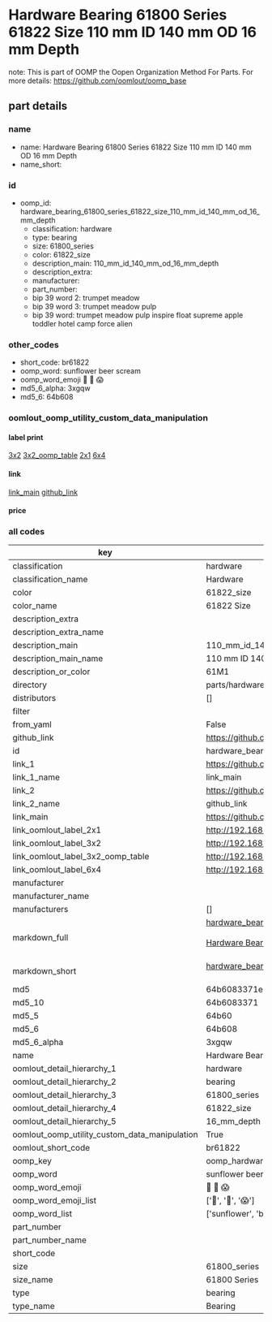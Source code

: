 # Hardware Bearing 61800 Series 61822 Size 110 mm ID 140 mm OD 16 mm Depth  

note: This is part of OOMP the Oopen Organization Method For Parts. For more details: https://github.com/oomlout/oomp_base

##  part details





### name
* name: Hardware Bearing 61800 Series 61822 Size 110 mm ID 140 mm OD 16 mm Depth
* name_short: 
### id
* oomp_id: hardware_bearing_61800_series_61822_size_110_mm_id_140_mm_od_16_mm_depth
  * classification: hardware
  * type: bearing
  * size: 61800_series
  * color: 61822_size
  * description_main: 110_mm_id_140_mm_od_16_mm_depth
  * description_extra: 
  * manufacturer: 
  * part_number: 
  * bip 39 word 2: trumpet meadow
  * bip 39 word 3: trumpet meadow pulp
  * bip 39 word: trumpet meadow pulp inspire float supreme apple toddler hotel camp force alien

### other_codes
* short_code: br61822
* oomp_word: sunflower beer scream
* oomp_word_emoji :sunflower: :beer: :scream:
* md5_6_alpha: 3xgqw
* md5_6: 64b608






### oomlout_oomp_utility_custom_data_manipulation
#### label print
[3x2](http://192.168.1.245:1112/?label=oomp%203xgqw)
[3x2_oomp_table](http://192.168.1.107:1112/?label=oomp%203xgqw)
[2x1](http://192.168.1.242:1112/?label=oomp%203xgqw)
[6x4](http://192.168.1.55:1112/?label=oomp%203xgqw)    

#### link

[link_main](https://github.com/oomlout/oomlout_oomp_current_version_messy/tree/main/parts/hardware_bearing_61800_series_61822_size_110_mm_id_140_mm_od_16_mm_depth) [github_link](https://github.com/oomlout/oomlout_oomp_part_src/tree/main/parts/hardware_bearing_61800_series_61822_size_110_mm_id_140_mm_od_16_mm_depth)                             

#### price







### all codes 
| key | value |  
| --- | --- |  
| classification | hardware |  
| classification_name | Hardware |  
| color | 61822_size |  
| color_name | 61822 Size |  
| description_extra |  |  
| description_extra_name |  |  
| description_main | 110_mm_id_140_mm_od_16_mm_depth |  
| description_main_name | 110 mm ID 140 mm OD 16 mm Depth |  
| description_or_color | 61M1 |  
| directory | parts/hardware_bearing_61800_series_61822_size_110_mm_id_140_mm_od_16_mm_depth |  
| distributors | [] |  
| filter |  |  
| from_yaml | False |  
| github_link | https://github.com/oomlout/oomlout_oomp_part_src/tree/main/parts/hardware_bearing_61800_series_61822_size_110_mm_id_140_mm_od_16_mm_depth |  
| id | hardware_bearing_61800_series_61822_size_110_mm_id_140_mm_od_16_mm_depth |  
| link_1 | https://github.com/oomlout/oomlout_oomp_current_version_messy/tree/main/parts/hardware_bearing_61800_series_61822_size_110_mm_id_140_mm_od_16_mm_depth |  
| link_1_name | link_main |  
| link_2 | https://github.com/oomlout/oomlout_oomp_part_src/tree/main/parts/hardware_bearing_61800_series_61822_size_110_mm_id_140_mm_od_16_mm_depth |  
| link_2_name | github_link |  
| link_main | https://github.com/oomlout/oomlout_oomp_current_version_messy/tree/main/parts/hardware_bearing_61800_series_61822_size_110_mm_id_140_mm_od_16_mm_depth |  
| link_oomlout_label_2x1 | http://192.168.1.242:1112/?label=oomp%203xgqw |  
| link_oomlout_label_3x2 | http://192.168.1.245:1112/?label=oomp%203xgqw |  
| link_oomlout_label_3x2_oomp_table | http://192.168.1.107:1112/?label=oomp%203xgqw |  
| link_oomlout_label_6x4 | http://192.168.1.55:1112/?label=oomp%203xgqw |  
| manufacturer |  |  
| manufacturer_name |  |  
| manufacturers | [] |  
| markdown_full | [hardware_bearing_61800_series_61822_size_110_mm_id_140_mm_od_16_mm_depth](https://github.com/oomlout/oomlout_oomp_current_version_messy/tree/main/parts/hardware_bearing_61800_series_61822_size_110_mm_id_140_mm_od_16_mm_depth)<br>[](https://github.com/oomlout/oomlout_oomp_current_version_messy/tree/main/parts/hardware_bearing_61800_series_61822_size_110_mm_id_140_mm_od_16_mm_depth)<br>[Hardware Bearing 61800 Series 61822 Size 110 Mm Id 140 Mm Od 16 Mm Depth](https://github.com/oomlout/oomlout_oomp_current_version_messy/tree/main/parts/hardware_bearing_61800_series_61822_size_110_mm_id_140_mm_od_16_mm_depth)<br><br> |  
| markdown_short | [hardware_bearing_61800_series_61822_size_110_mm_id_140_mm_od_16_mm_depth](https://github.com/oomlout/oomlout_oomp_current_version_messy/tree/main/parts/hardware_bearing_61800_series_61822_size_110_mm_id_140_mm_od_16_mm_depth)<br><br> |  
| md5 | 64b6083371e3615767ac97555ae26f4c |  
| md5_10 | 64b6083371 |  
| md5_5 | 64b60 |  
| md5_6 | 64b608 |  
| md5_6_alpha | 3xgqw |  
| name | Hardware Bearing 61800 Series 61822 Size 110 mm ID 140 mm OD 16 mm Depth |  
| oomlout_detail_hierarchy_1 | hardware |  
| oomlout_detail_hierarchy_2 | bearing |  
| oomlout_detail_hierarchy_3 | 61800_series |  
| oomlout_detail_hierarchy_4 | 61822_size |  
| oomlout_detail_hierarchy_5 | 16_mm_depth |  
| oomlout_oomp_utility_custom_data_manipulation | True |  
| oomlout_short_code | br61822 |  
| oomp_key | oomp_hardware_bearing_61800_series_61822_size_110_mm_id_140_mm_od_16_mm_depth |  
| oomp_word | sunflower beer scream |  
| oomp_word_emoji | :sunflower: :beer: :scream: |  
| oomp_word_emoji_list | [':sunflower:', ':beer:', ':scream:'] |  
| oomp_word_list | ['sunflower', 'beer', 'scream'] |  
| part_number |  |  
| part_number_name |  |  
| short_code |  |  
| size | 61800_series |  
| size_name | 61800 Series |  
| type | bearing |  
| type_name | Bearing |  
